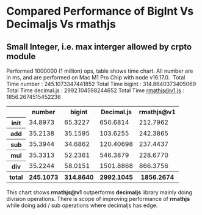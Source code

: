 

# Compared Performance of BigInt Vs Decimaljs Vs rmathjs

## Small Integer, i.e. max interger allowed by crpto module
Performed 1000000 (1 million) ops, table shows time chart. All number are in ms, and are performed on Mac M1 Pro Chip with node v16.17.0. 
Total Time number :  245.1073347441852
Total Time bigint :  314.8640373405069
Total Time decimal.js :  2992.104598244652
Total Time rmathjs@v1.js :  1856.2674515452236
<table>
  <th>
    <th>number</th>
    <th>bigint</th>
    <th>Decimal.js</th>
    <th>rmathjs@v1</th>
  </th>
  <tr>
    <th>init</th>
    <td>34.8973</td>
    <td>65.3227</td>
    <td>650.6814</td>
    <td>212.7962</td>
  <tr>

  <tr>
    <th>add</th>
    <td>35.2138</td>
    <td>35.1595</td>
    <td>103.6255</td>
    <td>242.3865</td>
  <tr>


  <tr>
    <th>sub</th>
    <td>35.3944</td>
    <td>34.6862</td>
    <td>120.40698</td>
    <td>237.4437</td>
  <tr>


  <tr>
    <th>mul</th>
    <td>35.3313</td>
    <td>52.2361</td>
    <td>546.3879</td>
    <td>228.6770</td>
  <tr>


  <tr>
    <th>div</th>
    <td>35.2244</td>
    <td>58.0151</td>
    <td>1501.8868</td>
    <td>866.3756</td>
  <tr>
  <tr>
    <th>total</th>
    <th>245.1073</th>
    <th>314.8640</th>
    <th>2992.1045</th>
    <th>1856.2674</td>
  <tr>
</table>


This chart shows **rmathjs@v1** outperforms **decimaljs** library mainly doing division operations. There is scope of improving performance of **rmathjs** while doing add / sub operations where decimaljs has edge.
